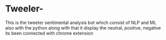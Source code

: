 # Tweeler-
This is the tweeter sentimental analysis bot which consist of NLP and ML also with the python along with that it display the neutral, positive, negative its been connected with chrome extension   
